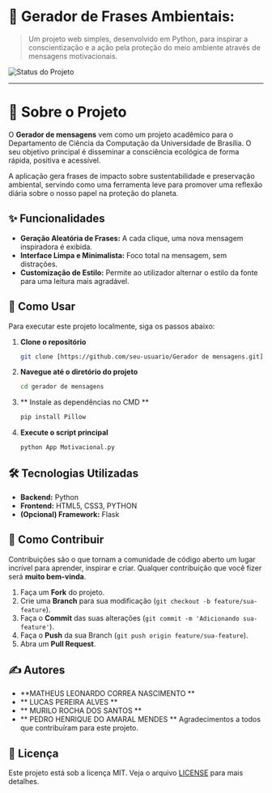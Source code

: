 # 🌿 Gerador de Frases Ambientais:

> Um projeto web simples, desenvolvido em Python, para inspirar a conscientização e a ação pela proteção do meio ambiente através de mensagens motivacionais.

![Status do Projeto](https://img.shields.io/badge/status-concluído-brightgreen)


---

# 🎯 Sobre o Projeto

O **Gerador de mensagens** vem como um projeto acadêmico para o Departamento de Ciência da Computação da Universidade de Brasília. O seu objetivo principal é disseminar a consciência ecológica de forma rápida, positiva e acessível.

A aplicação gera frases de impacto sobre sustentabilidade e preservação ambiental, servindo como uma ferramenta leve para promover uma reflexão diária sobre o nosso papel na proteção do planeta.

## ✨ Funcionalidades

* **Geração Aleatória de Frases:** A cada clique, uma nova mensagem inspiradora é exibida.
* **Interface Limpa e Minimalista:** Foco total na mensagem, sem distrações.
* **Customização de Estilo:** Permite ao utilizador alternar o estilo da fonte para uma leitura mais agradável.

## 🚀 Como Usar

Para executar este projeto localmente, siga os passos abaixo:

1.  **Clone o repositório**
    ```bash
    git clone [https://github.com/seu-usuario/Gerador de mensagens.git](https://github.com/seu-usuario/Gerador de mensagens.git)
    ```
2.  **Navegue até o diretório do projeto**
    ```bash
    cd gerador de mensagens
    ```
3.  ** Instale as dependências no CMD **
    
    ```bash
    pip install Pillow
    ```
4.  **Execute o script principal**
    ```bash
    python App Motivacional.py


## 🛠️ Tecnologias Utilizadas

* **Backend:** Python
* **Frontend:** HTML5, CSS3, PYTHON
* **(Opcional) Framework:** Flask

## 🤝 Como Contribuir

Contribuições são o que tornam a comunidade de código aberto um lugar incrível para aprender, inspirar e criar. Qualquer contribuição que você fizer será **muito bem-vinda**.

1.  Faça um **Fork** do projeto.
2.  Crie uma **Branch** para sua modificação (`git checkout -b feature/sua-feature`).
3.  Faça o **Commit** das suas alterações (`git commit -m 'Adicionando sua-feature'`).
4.  Faça o **Push** da sua Branch (`git push origin feature/sua-feature`).
5.  Abra um **Pull Request**.

## ✍️ Autores

* **MATHEUS LEONARDO CORREA NASCIMENTO **
* ** LUCAS PEREIRA ALVES **
* **  MURILO ROCHA DOS SANTOS  **
* ** PEDRO HENRIQUE DO AMARAL MENDES ** 
Agradecimentos a todos que contribuíram para este projeto.

## 📝 Licença
Este projeto está sob a licença MIT. Veja o arquivo [LICENSE](LICENSE.md) para mais detalhes.

